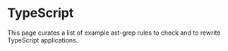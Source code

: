 # TypeScript

This page curates a list of example ast-grep rules to check and to rewrite TypeScript applications.

<!--@include: ./redundant-usestate-type.md-->
<!--@include: ./avoid-jsx-short-circuit.md-->
<!--@include: ./rewrite-mobx-component.md-->
<!--@include: ./no-await-in-promise-all.md-->
<!--@include: ./no-console-except-catch.md-->
<!--@include: ./find-import-file-without-extension.md-->